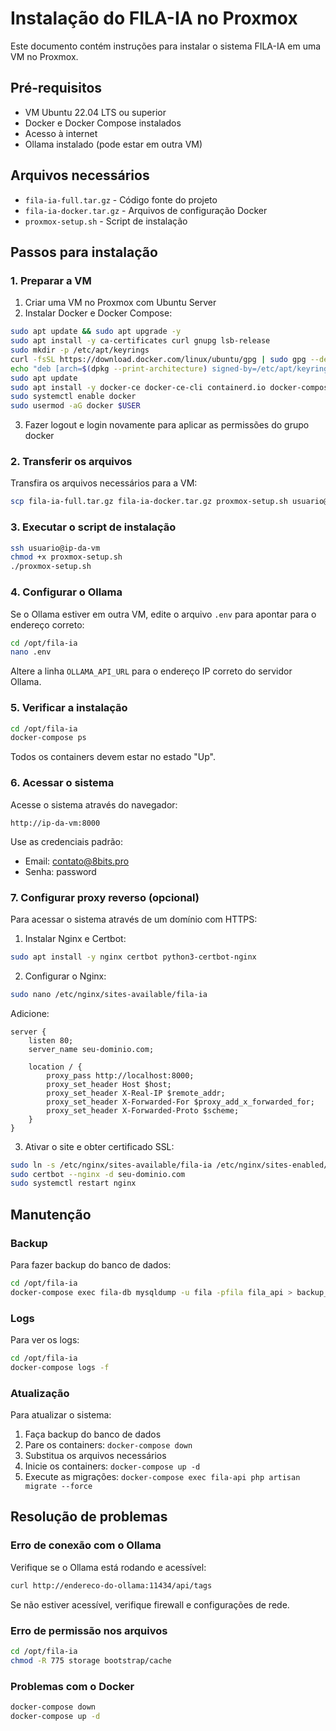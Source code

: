 # Instalação do FILA-IA no Proxmox

Este documento contém instruções para instalar o sistema FILA-IA em uma VM no Proxmox.

## Pré-requisitos

- VM Ubuntu 22.04 LTS ou superior
- Docker e Docker Compose instalados
- Acesso à internet
- Ollama instalado (pode estar em outra VM)

## Arquivos necessários

- `fila-ia-full.tar.gz` - Código fonte do projeto
- `fila-ia-docker.tar.gz` - Arquivos de configuração Docker
- `proxmox-setup.sh` - Script de instalação

## Passos para instalação

### 1. Preparar a VM

1. Criar uma VM no Proxmox com Ubuntu Server
2. Instalar Docker e Docker Compose:

```bash
sudo apt update && sudo apt upgrade -y
sudo apt install -y ca-certificates curl gnupg lsb-release
sudo mkdir -p /etc/apt/keyrings
curl -fsSL https://download.docker.com/linux/ubuntu/gpg | sudo gpg --dearmor -o /etc/apt/keyrings/docker.gpg
echo "deb [arch=$(dpkg --print-architecture) signed-by=/etc/apt/keyrings/docker.gpg] https://download.docker.com/linux/ubuntu $(lsb_release -cs) stable" | sudo tee /etc/apt/sources.list.d/docker.list > /dev/null
sudo apt update
sudo apt install -y docker-ce docker-ce-cli containerd.io docker-compose-plugin
sudo systemctl enable docker
sudo usermod -aG docker $USER
```

3. Fazer logout e login novamente para aplicar as permissões do grupo docker

### 2. Transferir os arquivos

Transfira os arquivos necessários para a VM:

```bash
scp fila-ia-full.tar.gz fila-ia-docker.tar.gz proxmox-setup.sh usuario@ip-da-vm:~/
```

### 3. Executar o script de instalação

```bash
ssh usuario@ip-da-vm
chmod +x proxmox-setup.sh
./proxmox-setup.sh
```

### 4. Configurar o Ollama

Se o Ollama estiver em outra VM, edite o arquivo `.env` para apontar para o endereço correto:

```bash
cd /opt/fila-ia
nano .env
```

Altere a linha `OLLAMA_API_URL` para o endereço IP correto do servidor Ollama.

### 5. Verificar a instalação

```bash
cd /opt/fila-ia
docker-compose ps
```

Todos os containers devem estar no estado "Up".

### 6. Acessar o sistema

Acesse o sistema através do navegador:

```
http://ip-da-vm:8000
```

Use as credenciais padrão:
- Email: contato@8bits.pro
- Senha: password

### 7. Configurar proxy reverso (opcional)

Para acessar o sistema através de um domínio com HTTPS:

1. Instalar Nginx e Certbot:

```bash
sudo apt install -y nginx certbot python3-certbot-nginx
```

2. Configurar o Nginx:

```bash
sudo nano /etc/nginx/sites-available/fila-ia
```

Adicione:

```
server {
    listen 80;
    server_name seu-dominio.com;
    
    location / {
        proxy_pass http://localhost:8000;
        proxy_set_header Host $host;
        proxy_set_header X-Real-IP $remote_addr;
        proxy_set_header X-Forwarded-For $proxy_add_x_forwarded_for;
        proxy_set_header X-Forwarded-Proto $scheme;
    }
}
```

3. Ativar o site e obter certificado SSL:

```bash
sudo ln -s /etc/nginx/sites-available/fila-ia /etc/nginx/sites-enabled/
sudo certbot --nginx -d seu-dominio.com
sudo systemctl restart nginx
```

## Manutenção

### Backup

Para fazer backup do banco de dados:

```bash
cd /opt/fila-ia
docker-compose exec fila-db mysqldump -u fila -pfila fila_api > backup_$(date +%Y%m%d).sql
```

### Logs

Para ver os logs:

```bash
cd /opt/fila-ia
docker-compose logs -f
```

### Atualização

Para atualizar o sistema:

1. Faça backup do banco de dados
2. Pare os containers: `docker-compose down`
3. Substitua os arquivos necessários
4. Inicie os containers: `docker-compose up -d`
5. Execute as migrações: `docker-compose exec fila-api php artisan migrate --force`

## Resolução de problemas

### Erro de conexão com o Ollama

Verifique se o Ollama está rodando e acessível:

```bash
curl http://endereco-do-ollama:11434/api/tags
```

Se não estiver acessível, verifique firewall e configurações de rede.

### Erro de permissão nos arquivos

```bash
cd /opt/fila-ia
chmod -R 775 storage bootstrap/cache
```

### Problemas com o Docker

```bash
docker-compose down
docker-compose up -d
``` 